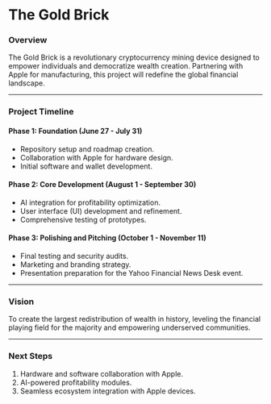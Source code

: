 # The Gold Brick

### **Overview**
The Gold Brick is a revolutionary cryptocurrency mining device designed to empower individuals and democratize wealth creation. Partnering with Apple for manufacturing, this project will redefine the global financial landscape.

---

### **Project Timeline**
#### **Phase 1: Foundation (June 27 - July 31)**
- Repository setup and roadmap creation.
- Collaboration with Apple for hardware design.
- Initial software and wallet development.

#### **Phase 2: Core Development (August 1 - September 30)**
- AI integration for profitability optimization.
- User interface (UI) development and refinement.
- Comprehensive testing of prototypes.

#### **Phase 3: Polishing and Pitching (October 1 - November 11)**
- Final testing and security audits.
- Marketing and branding strategy.
- Presentation preparation for the Yahoo Financial News Desk event.

---

### **Vision**
To create the largest redistribution of wealth in history, leveling the financial playing field for the majority and empowering underserved communities.

---

### **Next Steps**
1. Hardware and software collaboration with Apple.
2. AI-powered profitability modules.
3. Seamless ecosystem integration with Apple devices.